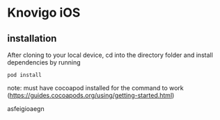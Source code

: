 # Knovigo iOS

## installation
After cloning to your local device, cd into the directory folder and install dependencies by running 

``` pod install ```

note: must have cocoapod installed for the command to work (https://guides.cocoapods.org/using/getting-started.html)

asfeigioaegn

